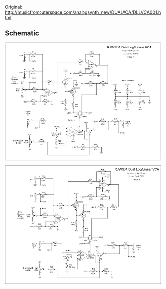 Original: http://musicfromouterspace.com/analogsynth_new/DUALVCA/DLLVCA001.html

## Schematic
![image of schematic pt1](schematic-1.gif)

![image of schematic pt2](schematic-2.gif)

